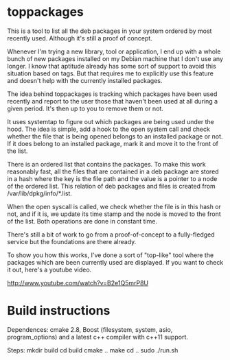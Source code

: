 toppackages
===========

This is a tool to list all the deb packages in your system ordered by most recently
used. Although it's still a proof of concept.

Whenever I'm trying a new library, tool or application, I end up with a whole
bunch of new packages installed on my Debian machine that I don't use any
longer. I know that aptitude already has some sort of support to avoid this
situation based on tags. But that requires me to explicitly use this feature and
doesn't help with the currently installed packages.

The idea behind toppackages is tracking which packages have been used recently
and report to the user those that haven't been used at all during a given
period. It's then up to you to remove them or not.

It uses systemtap to figure out which packages are being used under the hood.
The idea is simple, add a hook to the open system call and check whether the
file that is being opened belongs to an installed package or not. If it does
belong to an installed package, mark it and move it to the front of the list.

There is an ordered list that contains the packages. To make this work
reasonably fast, all the files that are contained in a deb package are stored
in a hash where the key is the file path and the value is a pointer to a node
of the ordered list. This relation of deb packages and files is created from
/var/lib/dpkg/info/\*.list.

When the open syscall is called, we check whether the file is in this hash or
not, and if it is, we update its time stamp and the node is moved to the front
of the list. Both operations are done in constant time.

There's still a bit of work to go from a proof-of-concept to a fully-fledged
service but the foundations are there already.

To show you how this works, I've done a sort of "top-like" tool where the
packages which are been currently used are displayed. If you want to check it
out, here's a youtube video.

http://www.youtube.com/watch?v=B2e1Q5mrP8U

Build instructions
==================

Dependences: cmake 2.8, Boost (filesystem, system, asio, program_options) and a
latest c++ compiler with c++11 support.

Steps:
  mkdir build
  cd build
  cmake ..
  make
  cd ..
  sudo ./run.sh

